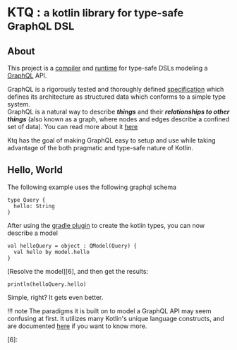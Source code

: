 # KTQ :  <small>a kotlin library for type-safe GraphQL DSL</small>

## About

This project is a [compiler][5] and [runtime][4] for type-safe DSLs modeling a [GraphQL][1] API.

GraphQL is a rigorously tested and thoroughly defined [specification][2] which defines
its architecture as structured data which conforms to a simple type system.  
GraphQL is a natural way to describe ***things*** and their ***relationships to other things***
(also known as a graph, where nodes and edges describe a confined set of data). You can read more
about it [here][3]

Ktq has the goal of making GraphQL easy to setup and use while taking advantage of
the both pragmatic and type-safe nature of Kotlin. 

## Hello, World

The following example uses the following graphql schema

```
type Query {
  hello: String
}
```

After using the [gradle plugin][5] to create the kotlin types, you can now describe a model

```
val helloQuery = object : QModel(Query) {
  val hello by model.hello
}
```

[Resolve the model][6], and then get the results:

```
println(helloQuery.hello)
```

Simple, right? It gets even better.

!!! note
    The paradigms it is built on to model a GraphQL API may seem confusing at first.
    It utilizes many Kotlin's unique language constructs, and are documented 
    [here](https://google.com) if you want to know more.

  [1]: http://graphql.org
  [2]: http://facebook.github.io/graphql
  [3]: http://graphql.org/learn/
  [4]: http://github.com/prestongarno/ktq
  [5]: http://github.com/prestongarno/ktq-gradle
  [6]: 

